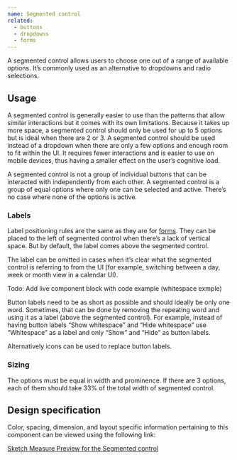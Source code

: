```yaml
---
name: Segmented control
related:
  - buttons
  - dropdowns
  - forms
---
```


A segmented control allows users to choose one out of a range of available options. It’s commonly used as an alternative to dropdowns and radio selections.

## Usage

A segmented control is generally easier to use than the patterns that allow similar interactions but it comes with its own limitations. Because it takes up more space, a segmented control should only be used for up to 5 options but is ideal when there are 2 or 3. A segmented control should be used instead of a dropdown when there are only a few options and enough room to fit within the UI. It requires fewer interactions and is easier to use on mobile devices, thus having a smaller effect on the user’s cognitive load.

A segmented control is not a group of individual buttons that can be interacted with independently from each other. A segmented control is a group of equal options where only one can be selected and active. There’s no case where none of the options is active.

### Labels

Label positioning rules are the same as they are for [forms](/components/forms). They can be placed to the left of segmented control when there’s a lack of vertical space. But by default, the label comes above the segmented control.

The label can be omitted in cases when it’s clear what the segmented control is referring to from the UI (for example, switching between a day, week or month view in a calendar UI).

Todo: Add live component block with code example (whitespace exmple)

Button labels need to be as short as possible and should ideally be only one word. Sometimes, that can be done by removing the repeating word and using it as a label (above the segmented control). For example, instead of having button labels “Show whitespace” and “Hide whitespace” use “Whitespace” as a label and only “Show” and “Hide” as button labels.

Alternatively icons can be used to replace button labels.

### Sizing

The options must be equal in width and prominence. If there are 3 options, each of them should take 33% of the total width of segmented control.

## Design specification

Color, spacing, dimension, and layout specific information pertaining to this component can be viewed using the following link:

[Sketch Measure Preview for the Segmented control](https://gitlab-org.gitlab.io/gitlab-design/hosted/design-gitlab-specs/segmented-control-spec-previews/)
